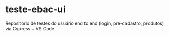 # teste-ebac-ui
Repositório de testes do usuário end to end (login, pré-cadastro, produtos) via Cypress + VS Code